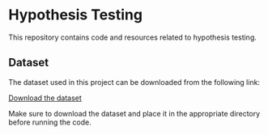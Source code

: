 # Hypothesis Testing

This repository contains code and resources related to hypothesis testing.

## Dataset

The dataset used in this project can be downloaded from the following link:

[Download the dataset](https://d37ci6vzurychx.cloudfront.net/trip-data/yellow_tripdata_2020-01.parquet)

Make sure to download the dataset and place it in the appropriate directory before running the code.
